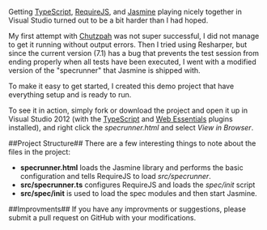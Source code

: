 ﻿Getting [TypeScript](http://www.typescriptlang.org/), [RequireJS](http://requirejs.org/), and [Jasmine](http://pivotal.github.com/jasmine/) playing nicely together in Visual Studio turned out to be a bit harder than I had hoped.

My first attempt with [Chutzpah](http://visualstudiogallery.msdn.microsoft.com/71a4e9bd-f660-448f-bd92-f5a65d39b7f0) was not super successful, I did not manage to get it running without output errors. Then I tried using Resharper, but since the current version (7.1) has a bug that prevents the test session from ending properly when all tests have been executed, I went with a modified version of the "specrunner" that Jasmine is shipped with.

To make it easy to get started, I created this demo project that have everything setup and is ready to run.

To see it in action, simply fork or download the project and open it up in Visual Studio 2012 (with the [TypeScript](http://www.microsoft.com/en-us/download/details.aspx?id=34790) and [Web Essentials](http://visualstudiogallery.msdn.microsoft.com/07d54d12-7133-4e15-becb-6f451ea3bea6) plugins installed), and right click the *specrunner.html* and select *View in Browser*.

##Project Structure##
There are a few interesting things to note about the files in the project:

- **specrunner.html** loads the Jasmine library and performs the basic configuration and tells RequireJS to load *src/specrunner*.
- **src/specrunner.ts** configures RequireJS and loads the *spec/init* script
- **src/spec/init** is used to load the spec modules and then start Jasmine.

##Improvments##
If you have any improvments or suggestions, please submit a pull request on GitHub with your modifications.